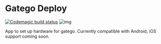 # Gatego Deploy
[![Codemagic build status](https://api.codemagic.io/apps/5f2d77508ff73d42b7276f9e/5f2d77508ff73d42b7276f9d/status_badge.svg)](https://codemagic.io/apps/5f2d77508ff73d42b7276f9e/5f2d77508ff73d42b7276f9d/latest_build)
![img](https://i.imgur.com/77aPkkp.jpg)

App to set up hardware for gatego. Currently compatible with Android, iOS support coming soon.
